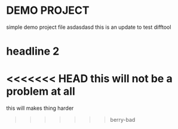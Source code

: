 # DEMO PROJECT
simple demo project file
asdasdasd
this is an update to test difftool
# headline 2
<<<<<<< HEAD
this will not be a problem at all
=======
this will makes thing harder
>>>>>>> berry-bad
